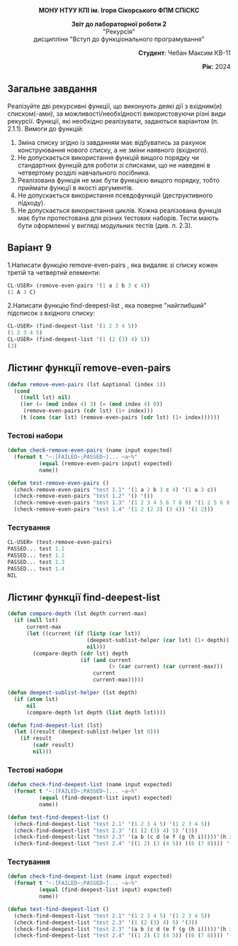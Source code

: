<p align="center"><b>МОНУ НТУУ КПІ ім. Ігоря Сікорського ФПМ СПіСКС</b></p>
<p align="center">
<b>Звіт до лабораторної роботи 2</b><br/>
"Рекурсія"<br/>
дисципліни "Вступ до функціонального програмування"
</p>

<p align="right"> 
<b>Студент</b>: 
 Чебан Максим КВ-11</p>

<p align="right"><b>Рік</b>: 2024</p>

## Загальне завдання
Реалізуйте дві рекурсивні функції, що виконують деякі дії з вхідним(и) списком(-ами), за
можливості/необхідності використовуючи різні види рекурсії. Функції, які необхідно
реалізувати, задаються варіантом (п. 2.1.1). Вимоги до функцій:
1. Зміна списку згідно із завданням має відбуватись за рахунок конструювання нового
списку, а не зміни наявного (вхідного).
2. Не допускається використання функцій вищого порядку чи стандартних функцій
для роботи зі списками, що не наведені в четвертому розділі навчального
посібника.
3. Реалізована функція не має бути функцією вищого порядку, тобто приймати функції
в якості аргументів.
4. Не допускається використання псевдофункцій (деструктивного підходу).
5. Не допускається використання циклів.
Кожна реалізована функція має бути протестована для різних тестових наборів. Тести
мають бути оформленні у вигляді модульних тестів (див. п. 2.3).

## Варіант 9

   1.Написати функцію remove-even-pairs , яка видаляє зі списку кожен третій та
четвертий елементи:
```lisp
CL-USER> (remove-even-pairs '(1 a 2 b 3 c 4))
(1 A 3 C)
```
2.Написати функцію find-deepest-list , яка поверне "найглибший" підсписок з
вхідного списку:
```lisp
CL-USER> (find-deepest-list '(1 2 3 4 5))
(1 2 3 4 5)
CL-USER> (find-deepest-list '(1 (2 (3) 4) 5))
(3)

```

## Лістинг функції remove-even-pairs
```lisp
(defun remove-even-pairs (lst &optional (index 1))
  (cond
    ((null lst) nil)
    ((or (= (mod index 4) 3) (= (mod index 4) 0))
     (remove-even-pairs (cdr lst) (1+ index)))
    (t (cons (car lst) (remove-even-pairs (cdr lst) (1+ index))))))
```
### Тестові набори
```lisp
(defun check-remove-even-pairs (name input expected)
  (format t "~:[FAILED~;PASSED~]... ~a~%"
          (equal (remove-even-pairs input) expected)
          name))

(defun test-remove-even-pairs ()
  (check-remove-even-pairs "test 1.1" '(1 a 2 b 3 c 4) '(1 a 3 c))
  (check-remove-even-pairs "test 1.2" '() '())
  (check-remove-even-pairs "test 1.3" '(1 2 3 4 5 6 7 8 9) '(1 2 5 6 9))
  (check-remove-even-pairs "test 1.4" '(1 2 (2 3) (3 4)) '(1 2)))
```
### Тестування
```lisp
CL-USER> (test-remove-even-pairs)
PASSED... test 1.1
PASSED... test 1.2
PASSED... test 1.3
PASSED... test 1.4
NIL
```
## Лістинг функції find-deepest-list
```lisp
(defun compare-depth (lst depth current-max)
  (if (null lst)
      current-max
      (let ((current (if (listp (car lst))
                         (deepest-sublist-helper (car lst) (1+ depth))
                         nil))) 
        (compare-depth (cdr lst) depth
                       (if (and current
                                (> (car current) (car current-max)))
                           current
                           current-max)))))

(defun deepest-sublist-helper (lst depth)
  (if (atom lst)
      nil 
      (compare-depth lst depth (list depth lst))))  

(defun find-deepest-list (lst)
  (let ((result (deepest-sublist-helper lst 0)))
    (if result
        (cadr result)
        nil)))
```
### Тестові набори
```lisp
(defun check-find-deepest-list (name input expected)
  (format t "~:[FAILED~;PASSED~]... ~a~%"
          (equal (find-deepest-list input) expected)
          name))

(defun test-find-deepest-list ()
  (check-find-deepest-list "test 2.1" '(1 2 3 4 5) '(1 2 3 4 5))
  (check-find-deepest-list "test 2.3" '(1 (2 (3) 4) 5) '(3))
  (check-find-deepest-list "test 2.3" '(a b (c d (e f (g (h i)))))'(h i))
  (check-find-deepest-list "test 2.4" '((1 2) (3 (4 5)) ((6 (7 8)))) '(7 8)))
```
### Тестування
```lisp
(defun check-find-deepest-list (name input expected)
  (format t "~:[FAILED~;PASSED~]... ~a~%"
          (equal (find-deepest-list input) expected)
          name))

(defun test-find-deepest-list ()
  (check-find-deepest-list "test 2.1" '(1 2 3 4 5) '(1 2 3 4 5))
  (check-find-deepest-list "test 2.3" '(1 (2 (3) 4) 5) '(3))
  (check-find-deepest-list "test 2.3" '(a b (c d (e f (g (h i)))))'(h i))
  (check-find-deepest-list "test 2.4" '((1 2) (3 (4 5)) ((6 (7 8)))) '(7 8)))
```

